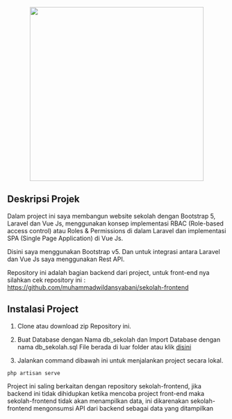 <p align="center"><a href="https://wikoding.netlify.app/" target="_blank"><img src="https://github.com/muhammadwildansyabani/portfolio-tailwind/blob/master/img/logo-red.png" width="400"></a></p>



## Deskripsi Projek

Dalam project ini saya membangun website sekolah dengan Bootstrap 5, Laravel dan Vue Js, menggunakan konsep implementasi RBAC (Role-based access control) atau Roles & Permissions di dalam Laravel dan implementasi SPA (Single Page Application) di Vue Js.

Disini saya menggunakan Bootstrap v5. Dan untuk integrasi antara Laravel dan Vue Js saya menggunakan Rest API.

Repository ini adalah bagian backend dari project, untuk front-end nya silahkan cek repository ini : 
https://github.com/muhammadwildansyabani/sekolah-frontend


## Instalasi Project

1. Clone atau download zip Repository ini.

2. Buat Database dengan Nama db_sekolah dan Import Database dengan nama db_sekolah.sql
File berada di luar folder atau klik <a href="https://github.com/muhammadwildansyabani/sekolah-backend/blob/master/db_sekolah.sql" target="_blank">disini</a>

3. Jalankan command dibawah ini untuk menjalankan project secara lokal.
```
php artisan serve
```

Project ini saling berkaitan dengan repository sekolah-frontend, jika backend ini tidak dihidupkan ketika mencoba project front-end maka sekolah-frontend tidak akan menampilkan data, ini dikarenakan sekolah-frontend mengonsumsi API dari backend sebagai data yang ditampilkan
